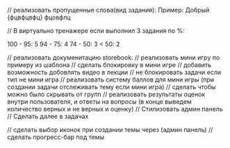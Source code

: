 // реализовать пропущенные слова(вид задания):
Пример:
Добрый {фцвфцвфц} фцовфлц

//
В виртуально тренажере если выполнил 3 задания по %:

100 - 95: 5
94 - 75: 4
74 - 50: 3
< 50: 2 

// реализовать докуменитацию storebook:
// реализовать мини игру по примеру из шаблона
// сделать блокировку в мини игре
// добавить возможность добовлять видео в лекции
// не блокировать задачи если тип не мини игра
// реализовать систему баллов для мини игры (при создании задачи отслеживать тему если мини игра)
// сделать чтобы можно было скрывать от групп
// реализовать результаты оценок внутри пользователя, и ответы на вопросы (в конце выведем количество верных и не верных и оценку)
// Стилизовать админ панель
// Сделать далее в задачах

// сделать выбор иконок при создании темы через (админ панель)
// сделать прогресс-бар под темы
